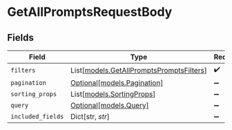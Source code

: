 # GetAllPromptsRequestBody


## Fields

| Field                                                                                | Type                                                                                 | Required                                                                             | Description                                                                          |
| ------------------------------------------------------------------------------------ | ------------------------------------------------------------------------------------ | ------------------------------------------------------------------------------------ | ------------------------------------------------------------------------------------ |
| `filters`                                                                            | List[[models.GetAllPromptsPromptsFilters](../models/getallpromptspromptsfilters.md)] | :heavy_check_mark:                                                                   | N/A                                                                                  |
| `pagination`                                                                         | [Optional[models.Pagination]](../models/pagination.md)                               | :heavy_minus_sign:                                                                   | N/A                                                                                  |
| `sorting_props`                                                                      | List[[models.SortingProps](../models/sortingprops.md)]                               | :heavy_minus_sign:                                                                   | N/A                                                                                  |
| `query`                                                                              | [Optional[models.Query]](../models/query.md)                                         | :heavy_minus_sign:                                                                   | N/A                                                                                  |
| `included_fields`                                                                    | Dict[str, *str*]                                                                     | :heavy_minus_sign:                                                                   | N/A                                                                                  |